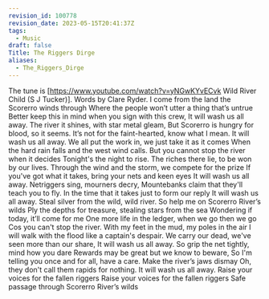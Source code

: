 ```yaml
---
revision_id: 100778
revision_date: 2023-05-15T20:41:37Z
tags:
  - Music
draft: false
Title: The Riggers Dirge
aliases:
  - The_Riggers_Dirge
---
```

The tune is [https://www.youtube.com/watch?v=yNGwKYvECvk Wild River Child (S J Tucker)]. Words by Clare Ryder.
I come from the land the Scorerro winds through
Where the people won’t utter a thing that’s untrue
Better keep this in mind when you sign with this crew,
It will wash us all away.
The river it shines, with star metal gleam,
But Scorerro is hungry for blood, so it seems.
It’s not for the faint-hearted, know what I mean.
It will wash us all away.
We all put the work in, we just take it as it comes
When the hard rain falls and the west wind calls.
But you cannot stop the river when it decides
Tonight's the night to rise.
The riches there lie, to be won by our lives.
Through the wind and the storm, we compete for the prize
If you've got what it takes, bring your nets and keen eyes
It will wash us all away.
Netriggers sing, mourners decry,
Mountebanks claim that they'll teach you to fly.
In the time that it takes just to form our reply
It will wash us all away.
Steal silver from the wild, wild river.
So help me on Scorerro River’s wilds
Ply the depths for treasure, stealing stars from the sea
Wondering if today, it’ll come for me
One more life in the ledger, when we go then we go
Cos you can't stop the river.
With my feet in the mud, my poles in the air
I will walk with the flood like a captain's despair.
We carry our dead, we've seen more than our share,
It will wash us all away.
So grip the net tightly, mind how you dare
Rewards may be great but we know to beware,
So I'm telling you once and for all, have a care.
Make the river’s jaws dismay
Oh, they don't call them rapids for nothing.
It will wash us all away.
Raise your voices for the fallen riggers
Raise your voices for the fallen riggers
Safe passage through Scorerro River’s wilds